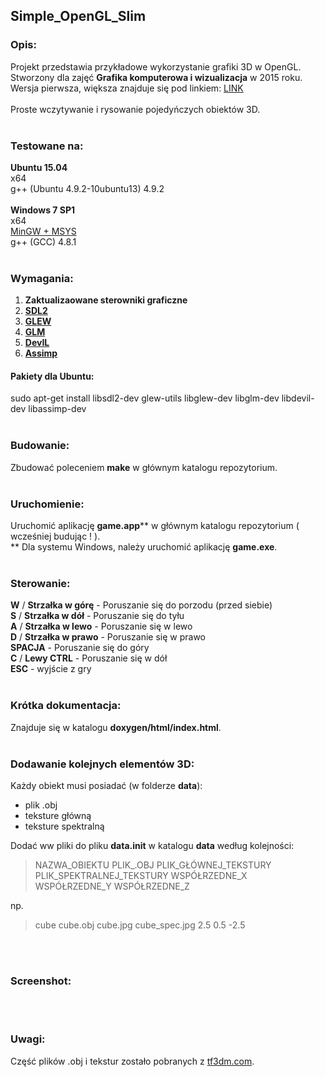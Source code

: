 ## Simple_OpenGL_Slim

### Opis:

Projekt przedstawia przykładowe wykorzystanie grafiki 3D w OpenGL.</br>
Stworzony dla zajęć **Grafika komputerowa i wizualizacja** w 2015 roku.</br>
Wersja pierwsza, większa znajduje się pod linkiem: [LINK](https://github.com/kaczla/Simple_OpenGL_Game)
</br>
</br>
Proste wczytywanie i rysowanie pojedyńczych obiektów 3D.
</br>
</br>

### Testowane na:

**Ubuntu 15.04**
</br>
x64
</br>
g++ (Ubuntu 4.9.2-10ubuntu13) 4.9.2
</br>
</br>
**Windows 7 SP1**
</br>
x64
</br>
[MinGW + MSYS](http://www.mingw.org/)
</br>
g++ (GCC) 4.8.1
</br>
</br>

### Wymagania:

1) **Zaktualizaowane sterowniki graficzne**</br>
2) **[SDL2](https://www.libsdl.org)**</br>
3) **[GLEW](http://www.glew.sourceforge.net)**</br>
4) **[GLM](http://www.glm.g-truc.net)**</br>
5) **[DevIL](http://www.openil.sourceforge.net)**</br>
6) **[Assimp](http://assimp.sourceforge.net)**</br>

#### Pakiety dla Ubuntu:

sudo apt-get install libsdl2-dev glew-utils libglew-dev libglm-dev libdevil-dev libassimp-dev
</br>
</br>

### Budowanie:

Zbudować poleceniem **make** w głównym katalogu repozytorium.
</br>
</br>

### Uruchomienie:

Uruchomić aplikację **game.app**\*\* w głównym katalogu repozytorium ( wcześniej budując ! ).
</br>
\*\* Dla systemu Windows, należy uruchomić aplikację **game.exe**.
</br>
</br>

### Sterowanie:

**W** / **Strzałka w górę** - Poruszanie się do porzodu (przed siebie)
</br>
**S** / **Strzałka w dół** - Poruszanie się do tyłu
</br>
**A** / **Strzałka w lewo** - Poruszanie się w lewo
</br>
**D** / **Strzałka w prawo** - Poruszanie się w prawo
</br>
**SPACJA** - Poruszanie się do góry
</br>
**C** / **Lewy CTRL** - Poruszanie się w dół
</br>
**ESC** - wyjście z gry
</br>
</br>

### Krótka dokumentacja:

Znajduje się w katalogu **doxygen/html/index.html**.
</br>
</br>

### Dodawanie kolejnych elementów 3D:

Każdy obiekt musi posiadać (w folderze **data**):
<ul>
<li>plik .obj</li>
<li>teksture główną</li>
<li>teksture spektralną</li>
</ul>

Dodać ww pliki do pliku **data.init** w katalogu **data** według kolejności:

> NAZWA_OBIEKTU PLIK_.OBJ PLIK_GŁÓWNEJ_TEKSTURY PLIK_SPEKTRALNEJ_TEKSTURY WSPÓŁRZEDNE_X WSPÓŁRZEDNE_Y WSPÓŁRZEDNE_Z

np.

> cube cube.obj cube.jpg cube_spec.jpg 2.5 0.5 -2.5

</br>
</br>

### Screenshot:

</br>
</br>

### Uwagi:

Część plików .obj i tekstur zostało pobranych z [tf3dm.com](http://tf3dm.com).
</br>
</br>
